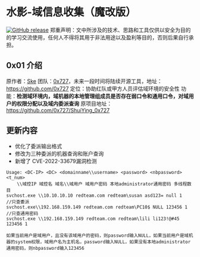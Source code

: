 # 水影-域信息收集（魔改版）
[![GitHub release](https://img.shields.io/github/release/0x727/ShuiYing_0x727.svg)](https://github.com/0x727/ShuiYing_0x727/releases)
郑重声明：文中所涉及的技术、思路和工具仅供以安全为目的的学习交流使用，任何人不得将其用于非法用途以及盈利等目的，否则后果自行承担。

## 0x01 介绍

原作者：[Ske](https://github.com/SkewwG)
团队：[0x727](https://github.com/0x727)，未来一段时间将陆续开源工具，地址：https://github.com/0x727
定位：协助红队或甲方人员评估域环境的安全性
功能：**检测域环境内，域机器的本地管理组成员是否存在弱口令和通用口令，对域用户的权限分配以及域内委派查询**
原项目地址：https://github.com/0x727/ShuiYing_0x727


## 更新内容

* 优化了委派输出格式
* 修改为三种委派的机器查询和账户查询
* 新增了 CVE-2022-33679漏洞检测

```
Usage: <DC-IP> <DC> <domainname\\username> <password> <nbpassword> <t_num>
	\\域控IP 域控名 域名\\域用户 域用户密码 本地administrator通用密码 多线程数目
svchost.exe \\10.10.10.10 redteam.com redteam\susan asd123= null 1       //只查委派
svchost.exe\\192.168.159.149 redteam.com redteam\PC10$ NULL 123456 1   //只查通用密码
svchost.exe \\192.168.159.149 redteam.com redteam\lili li123!@#45 123456 1

如果当前用户是域用户，且没有该域用户的密码，则password输入NULL，如果当前用户是域机器的system权限，域用户名为主机名，password输入NULL，如果没有本地administrator通用密码，则nbpassword输入123456

```



